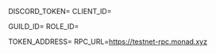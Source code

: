
DISCORD_TOKEN=
CLIENT_ID=

GUILD_ID=
ROLE_ID=

TOKEN_ADDRESS=
RPC_URL=https://testnet-rpc.monad.xyz
